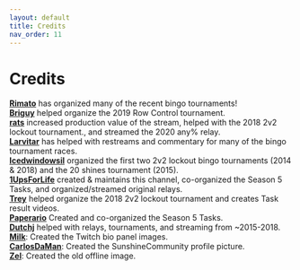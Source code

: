 ```yaml
---
layout: default
title: Credits
nav_order: 11
---
```


# Credits  
**[Rimato](https://www.speedrun.com/user/Rimato13)** has organized many of the recent bingo tournaments!  
**[Briguy](https://www.speedrun.com/user/Briguy__)** helped organize the 2019 Row Control tournament.  
**[rats](https://www.speedrun.com/user/rats7)** increased production value of the stream, helped with the 2018 2v2 lockout tournament., and streamed the 2020 any% relay.  
**[Larvitar](https://www.speedrun.com/user/Larvitar)** has helped with restreams and commentary for many of the bingo tournament races.  
**[Icedwindowsil](https://www.speedrun.com/user/icedwindowsil)** organized the first two 2v2 lockout bingo tournaments (2014 & 2018) and the 20 shines tournament (2015).  
**[1UpsForLife](https://www.speedrun.com/user/1UpsForLife)** created & maintains this channel, co-organized the Season 5 Tasks, and organized/streamed original relays.  
**[Trey](https://www.speedrun.com/user/AverageTrey)** helped organize the 2018 2v2 lockout tournament and creates Task result videos.  
**[Paperario](https://www.speedrun.com/user/Paperario)** Created and co-organized the Season 5 Tasks.  
**[Dutchj](https://www.speedrun.com/user/Dutchj)** helped with relays, tournaments, and streaming from ~2015-2018.  
**[Milk](https://www.speedrun.com/user/Milk)**: Created the Twitch bio panel images.  
**[CarlosDaMan](https://www.speedrun.com/user/CarlosDaMan)**: Created the SunshineCommunity profile picture.  
**[Zel](https://www.speedrun.com/user/zeldocto)**: Created the old offline image.  
